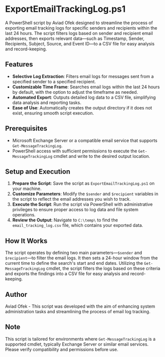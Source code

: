# ExportEmailTrackingLog.ps1

A PowerShell script by Aviad Ofek designed to streamline the process of exporting email tracking logs for specific senders and recipients within the last 24 hours. The script filters logs based on sender and recipient email addresses, then exports relevant data—such as Timestamp, Sender, Recipients, Subject, Source, and Event ID—to a CSV file for easy analysis and record-keeping.

## Features

- **Selective Log Extraction**: Filters email logs for messages sent from a specified sender to a specified recipient.
- **Customizable Time Frame**: Searches email logs within the last 24 hours by default, with the option to adjust the timeframe as needed.
- **Automated Export**: Outputs detailed log data to a CSV file, simplifying data analysis and reporting tasks.
- **Ease of Use**: Automatically creates the output directory if it does not exist, ensuring smooth script execution.

## Prerequisites

- Microsoft Exchange Server or a compatible email service that supports `Get-MessageTrackingLog`.
- PowerShell access with sufficient permissions to execute the `Get-MessageTrackingLog` cmdlet and write to the desired output location.

## Setup and Execution

1. **Prepare the Script**: Save the script as `ExportEmailTrackingLog.ps1` on your machine.
2. **Customize Parameters**: Modify the `$sender` and `$recipient` variables in the script to reflect the email addresses you wish to track.
3. **Execute the Script**: Run the script via PowerShell with administrative privileges to ensure proper access to log data and file system operations.
4. **Review the Output**: Navigate to `C:\temp\` to find the `email_tracking_log.csv` file, which contains your exported data.

## How It Works

The script operates by defining two main parameters—`$sender` and `$recipient`—to filter the email logs. It then sets a 24-hour window from the current time to define the search's start and end dates. Utilizing the `Get-MessageTrackingLog` cmdlet, the script filters the logs based on these criteria and exports the findings into a CSV file for easy analysis and record-keeping.

## Author

Aviad Ofek - This script was developed with the aim of enhancing system administration tasks and streamlining the process of email log tracking.

## Note

This script is tailored for environments where `Get-MessageTrackingLog` is a supported cmdlet, typically Exchange Server or similar email services. Please verify compatibility and permissions before use.
